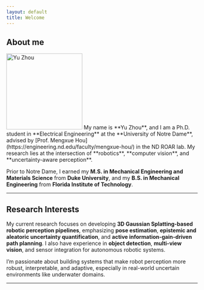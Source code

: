 ```yaml
---
layout: default
title: Welcome
---
```


## About me
<img src="images/IMG_9336.jpg" width="200" alt="Yu Zhou">
My name is **Yu Zhou**, and I am a Ph.D. student in **Electrical Engineering** at the **University of Notre Dame**, advised by [Prof. Mengxue Hou](https://engineering.nd.edu/faculty/mengxue-hou/) in the ND ROAR lab. My research lies at the intersection of **robotics**, **computer vision**, and **uncertainty-aware perception**.

Prior to Notre Dame, I earned my **M.S. in Mechanical Engineering and Materials Science** from **Duke University**, and my **B.S. in Mechanical Engineering** from **Florida Institute of Technology**.

---

## Research Interests

My current research focuses on developing **3D Gaussian Splatting-based robotic perception pipelines**, emphasizing **pose estimation**, **epistemic and aleatoric uncertainty quantification**, and **active information-gain-driven path planning**. I also have experience in **object detection**, **multi-view vision**, and sensor integration for autonomous robotic systems.

I’m passionate about building systems that make robot perception more robust, interpretable, and adaptive, especially in real-world uncertain environments like underwater domains.

---
